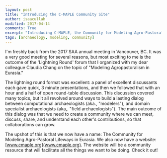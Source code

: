 ```yaml
---
layout: post
title: "Introducing the C-MAPLE Community Site"
author: isaacullah
modified: 2017-04-14
comments: True
excerpt: "Introducing C-MAPLE, the Community for Modeling Agro-Pastoral Lifeways in Eurasia."
tags: [archaeology, modeling, community]
---
```


I'm freshly back from the 2017 SAA annual meeting in Vancouver, BC. It was a very good meeting for several reasons, but most exciting to me is the outcome of the 'Lightning Round' forum that I organized with my dear colleague Claudia Chang on the topic of "Modeling Agropastoralism in Eurasia."

The lightning round format was excellent: a panel of excellent discussants each gave quick, 3 minute presentations, and then we followed that with an hour and a half of open round-table discussion. This discussion covered many topics, but it all revolved around ways to build a lasting dialog between computational archaeologists (aka., "modelers"), and domain specialist archaeologists (aka,. "field archaeologists"). The main outcome of this dialog was that we need to create a community where we can meet, discuss, share, and understand each other's contributions, so that collaborations can grow. 

The upshot of this is that we now have a name: The Community for Modeling Agro-Pastoral Lifeways in Eurasia. We also now have a website: [www.cmaple.org](www.cmaple.org). The website will be a community resource that will facilitate all the things we want to be doing. Check it out!




